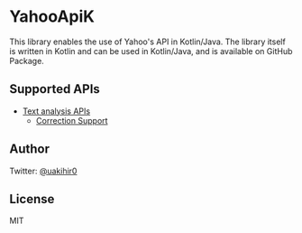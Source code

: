 # YahooApiK

This library enables the use of Yahoo's API in Kotlin/Java.
The library itself is written in Kotlin and can be used in Kotlin/Java,
and is available on GitHub Package.

## Supported APIs

* [Text analysis APIs](https://developer.yahoo.co.jp/webapi/jlp/)
  * [Correction Support](https://developer.yahoo.co.jp/webapi/jlp/kousei/v1/kousei.html)

## Author

Twitter: [@uakihir0](https://twitter.com/uakihir0)

## License

MIT
